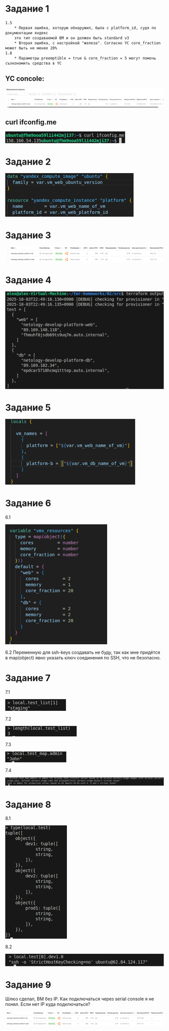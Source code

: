# Задание 1
	1.5
		* Первая ошибка, которую обнаружил, была с platform_id, судя по документации яндекс 
		это тип создаваемой ВМ и он должен быть standard v3
		* Вторая ошибка, с настройкой "железа". Согласно YC core_fraction может быть не менее 20%
	1.8
		* Параметры preemptible = true & core_fraction = 5 могут помочь съэкономить средства в YC
		

## YC concole:
![Figure 1-1](https://github.com/StudentIrgups/Netology/blob/main/terraform_tasks/02/1.png?raw=true)
	
## curl ifconfig.me
![Figure 1-1](https://github.com/StudentIrgups/Netology/blob/main/terraform_tasks/02/2.png?raw=true)

# Задание 2
![Figure 1-1](https://github.com/StudentIrgups/Netology/blob/main/terraform_tasks/02/3.png?raw=true)

# Задание 3
![Figure 1-1](https://github.com/StudentIrgups/Netology/blob/main/terraform_tasks/02/4.png?raw=true)

# Задание 4
![Figure 1-1](https://github.com/StudentIrgups/Netology/blob/main/terraform_tasks/02/5.png?raw=true)

# Задание 5
![Figure 1-1](https://github.com/StudentIrgups/Netology/blob/main/terraform_tasks/02/6.png?raw=true)

# Задание 6

6.1

![Figure 1-1](https://github.com/StudentIrgups/Netology/blob/main/terraform_tasks/02/7.png?raw=true)

6.2
Переменную для ssh-keys создавать не буду, так как мне придётся в map(object) явно указать ключ
соединения по SSH, что не безопасно.

	
# Задание 7
7.1 	

![Figure 1-1](https://github.com/StudentIrgups/Netology/blob/main/terraform_tasks/02/8.png?raw=true)

7.2

![Figure 1-1](https://github.com/StudentIrgups/Netology/blob/main/terraform_tasks/02/9.png?raw=true)	

7.3

![Figure 1-1](https://github.com/StudentIrgups/Netology/blob/main/terraform_tasks/02/10.png?raw=true)

7.4

![Figure 1-1](https://github.com/StudentIrgups/Netology/blob/main/terraform_tasks/02/11.png?raw=true)			
# Задание 8

8.1 

![Figure 1-1](https://github.com/StudentIrgups/Netology/blob/main/terraform_tasks/02/12.png?raw=true)	

8.2

![Figure 1-1](https://github.com/StudentIrgups/Netology/blob/main/terraform_tasks/02/13.png?raw=true)	

# Задание 9
Шлюз сделал, ВМ без IP. Как подключаться через serial console я не понял. Если нет IP куда подключаться?

![Figure 1-1](https://github.com/StudentIrgups/Netology/blob/main/terraform_tasks/02/14.png?raw=true)	